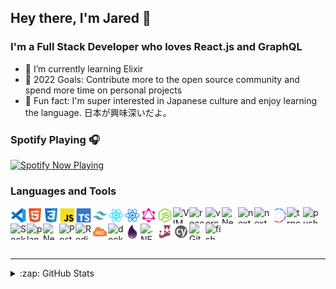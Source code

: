 ## Hey there, I'm Jared 👋

### I'm a Full Stack Developer who loves React.js and GraphQL

- 🌱 I’m currently learning Elixir
- 🥅 2022 Goals: Contribute more to the open source community and spend more time on personal projects
- 🗻 Fun fact: I'm super interested in Japanese culture and enjoy learning the language. 日本が興味深いだよ。

### Spotify Playing 🎧

[<img src="https://jwyce-spotify.vercel.app/api/spotify-playing" alt="Spotify Now Playing" width="350" />](https://open.spotify.com/user/12169145527)

### Languages and Tools

[<img align="left" alt="Visual Studio Code" height="26px" width="26px" src="https://github.com/vscode-icons/vscode-icons/raw/master/icons/file_type_vscode.svg" />][vscode]
[<img align="left" alt="HTML5" height="26px" width="26px" src="https://github.com/vscode-icons/vscode-icons/raw/master/icons/file_type_html.svg" />][html]
[<img align="left" alt="CSS3" height="26px" width="26px" src="https://github.com/vscode-icons/vscode-icons/raw/master/icons/file_type_css.svg" />][css]
[<img align="left" alt="JavaScript" height="26px" width="26px" src="https://github.com/vscode-icons/vscode-icons/raw/master/icons/file_type_js_official.svg" />][js]
[<img align="left" alt="TypeScript" height="26px" width="26px" src="https://github.com/vscode-icons/vscode-icons/raw/master/icons/file_type_typescript_official.svg" />][ts]
[<img align="left" alt="Tailwind" height="26px" width="26px" src="https://github.com/vscode-icons/vscode-icons/raw/master/icons/file_type_tailwind.svg" />][tailwind]
[<img align="left" alt="React" height="26px" width="26px" src="https://github.com/vscode-icons/vscode-icons/raw/master/icons/file_type_reactjs.svg" />][react]
[<img align="left" alt="React Native" height="26px" width="26px" src="https://github.com/vscode-icons/vscode-icons/raw/master/icons/file_type_reactts.svg" />][reactnative]
[<img align="left" alt="GraphQL" height="26px" width="26px" src="https://github.com/vscode-icons/vscode-icons/raw/master/icons/file_type_graphql.svg" />][graphql]
[<img align="left" alt="Node.js" height="26px" width="26px" src="https://github.com/vscode-icons/vscode-icons/raw/master/icons/file_type_node.svg" />][node]
[<img align="left" alt="VIM" height="26px" width="26px" src="https://upload.wikimedia.org/wikipedia/commons/9/9f/Vimlogo.svg" />][vim]
[<img align="left" alt="reactquery" height="26px" width="26px" src="https://react-query.tanstack.com/_next/static/images/emblem-light-628080660fddb35787ff6c77e97ca43e.svg" />][reactquery]
[<img align="left" alt="vercel" height="26px" width="26px" src="https://assets.vercel.com/image/upload/q_auto/front/favicon/vercel/114x114.png" />][vercel]
[<img align="left" alt="Nextjs" height="26px" width="26px" src="https://nextjs.org/static/favicon/favicon.ico">][nextjs]
[<img align="left" alt="nextui" height="26px" width="26px" src="https://nextui.org/favicon.ico" />][nextui]
[<img align="left" alt="nextauth" height="26px" width="26px" src="https://next-auth.js.org/img/logo/logo-xs.png" />][nextauth]
[<img align="left" alt="turborepo" height="26px" width="26px" src="https://github.com/vscode-icons/vscode-icons/raw/master/icons/file_type_turbo.svg" />][turborepo]
[<img align="left" alt="trpc" height="26px" width="26px" src="https://trpc.io/img/logo-no-text.svg" />][trpc]
[<img align="left" alt="pusher" height="26px" width="26px" src="https://pusher.com/favicon.ico" />][pusher]
[<img align="left" alt="SocketIO" height="26px" width="26px" src="https://upload.wikimedia.org/wikipedia/commons/9/96/Socket-io.svg" />][socket]
[<img align="left" alt="planetscale" height="26px" width="26px" src="https://planetscale.com/favicon.svg" />][planetscale]
[<img align="left" alt="Nestjs" height="26px" width="26px" src="https://www.prisma.io/favicon.ico">][prisma]
[<img align="left" alt="PostgreSQL" height="26px" width="26px" src="https://upload.wikimedia.org/wikipedia/commons/2/29/Postgresql_elephant.svg" />][postgresql]
[<img align="left" alt="Redis" height="26px" width="26px" src="https://www.vectorlogo.zone/logos/redis/redis-icon.svg" />][redis]
[<img align="left" alt="aws" height="26px" width="26px" src="https://github.com/vscode-icons/vscode-icons/raw/master/icons/file_type_aws.svg" />][aws]
[<img align="left" alt="docker" height="26px" width="26px" src="https://www.docker.com/sites/default/files/d8/Docker-R-Logo-08-2018-Monochomatic-RGB_Moby-x1.png" />][docker]
[<img align="left" alt="elixir" height="26px" width="26px" src="https://github.com/vscode-icons/vscode-icons/raw/master/icons/file_type_elixir.svg" />][elixir]
[<img align="left" alt=".NET" height="26px" width="26px" src="https://upload.wikimedia.org/wikipedia/commons/e/ee/.NET_Core_Logo.svg" />][asp]
[<img align="left" alt="jest" height="26px" width="26px" src="https://github.com/vscode-icons/vscode-icons/raw/master/icons/file_type_jest_snapshot.svg" />][jest]
[<img align="left" alt="cypress" height="26px" width="26px" src="https://github.com/vscode-icons/vscode-icons/raw/master/icons/file_type_cypress.svg" />][cypress]
[<img align="left" alt="Git" height="26px" width="26px" src="https://github.com/fluidicon.png" />][git]
[<img align="left" alt="fish" height="26px" width="26px" src="https://camo.githubusercontent.com/d08525bf52fccda31b66635abd536e52f74f5ee79c3ee96b788d8a13d57980c7/68747470733a2f2f63646e2e7261776769742e636f6d2f6f682d6d792d666973682f6f682d6d792d666973682f653466316332653032313961313765326337343862383234303034633864306233383035356331362f646f63732f6c6f676f2e737667" />][terminal]

<br/>
<br/>
<br/>
<br/>

---

<details>
  <summary>:zap: GitHub Stats</summary>

  <img align="left" alt="JWyce's GitHub Stats" src="https://github-readme-stats.vercel.app/api?username=jwyce&show_icons=true&hide_border=true&theme=tokyonight" />

</details>

[vscode]: https://code.visualstudio.com/
[html]: https://developer.mozilla.org/en-US/docs/Web/HTML
[css]: https://developer.mozilla.org/en-US/docs/Web/CSS
[js]: https://developer.mozilla.org/en-US/docs/Web/JavaScript/A_re-introduction_to_JavaScript
[ts]: https://www.typescriptlang.org/
[react]: https://reactjs.org/
[vim]: https://www.vim.org/
[graphql]: https://graphql.org/
[postgresql]: https://www.postgresql.org/
[git]: https://github.com/home
[node]: https://nodejs.org/en/docs/
[netlify]: https://www.netlify.com/
[docker]: https://www.docker.com/
[asp]: https://dotnet.microsoft.com/
[socket]: https://socket.io/
[redis]: https://redis.io/
[terminal]: https://fishshell.com/
[nextjs]: https://nextjs.org/
[reactnative]: https://reactnative.dev/
[aws]: https://aws.amazon.com/
[elixir]: https://elixir-lang.org/
[nestjs]: https://nestjs.com/
[reactquery]: https://react-query.tanstack.com/
[tailwind]: https://tailwindcss.com/
[prisma]: https://www.prisma.io/
[planetscale]: https://planetscale.com/
[pusher]: https://pusher.com/
[jest]: https://jestjs.io/
[turborepo]: https://turborepo.org/
[vercel]: https://vercel.com/home
[trpc]: https://trpc.io/
[nextauth]: https://next-auth.js.org/
[nextui]: https://nextui.org/
[cypress]: https://www.cypress.io/
